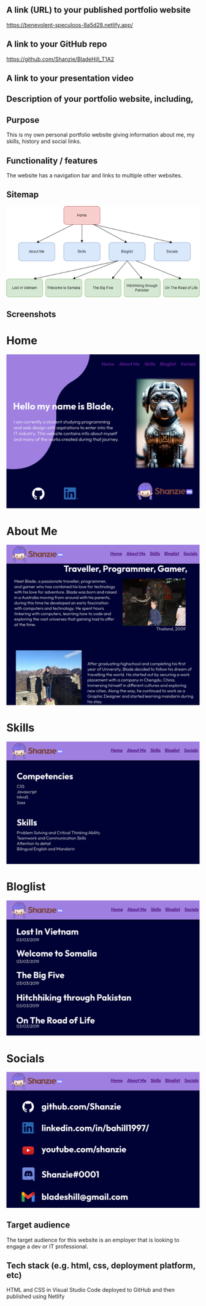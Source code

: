 ## A link (URL) to your published portfolio website
https://benevolent-speculoos-8a5d28.netlify.app/

## A link to your GitHub repo
https://github.com/Shanzie/BladeHill_T1A2

## A link to your presentation video

## Description of your portfolio website, including,
## Purpose

This is my own personal portfolio website giving information about me, my skills, history and social links.

## Functionality / features

The website has a navigation bar and links to multiple other websites.

## Sitemap

![Sitemap](docs/sitemap.png)

## Screenshots

# Home
![Home](docs/index.PNG)

# About Me
![About Me](docs/aboutme.PNG)

# Skills
![Skills](docs/skills.PNG)

# Bloglist
![Bloglist](docs/bloglist.PNG)

# Socials
![Socials](docs/socials.PNG)

## Target audience

The target audience for this website is an employer that is looking to engage a dev or IT professional.

## Tech stack (e.g. html, css, deployment platform, etc)

HTML and CSS in Visual Studio Code deployed to GitHub and then published using Netlify